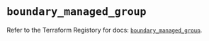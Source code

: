 # `boundary_managed_group`

Refer to the Terraform Registory for docs: [`boundary_managed_group`](https://registry.terraform.io/providers/hashicorp/boundary/1.1.9/docs/resources/managed_group).
